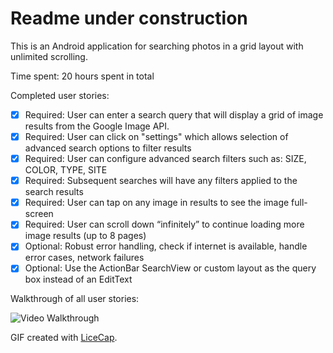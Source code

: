 # Readme under construction

This is an Android application for searching photos in a grid layout with unlimited scrolling. 

Time spent: 20 hours spent in total

Completed user stories:

 * [x] Required: User can enter a search query that will display a grid of image results from the Google Image API.
 * [x] Required: User can click on "settings" which allows selection of advanced search options to filter results
 * [x] Required: User can configure advanced search filters such as: SIZE, COLOR, TYPE, SITE
 * [x] Required: Subsequent searches will have any filters applied to the search results
 * [x] Required: User can tap on any image in results to see the image full-screen
 * [x] Required: User can scroll down “infinitely” to continue loading more image results (up to 8 pages)
 * [x] Optional: Robust error handling, check if internet is available, handle error cases, network failures
 * [x] Optional: Use the ActionBar SearchView or custom layout as the query box instead of an EditText
 
Walkthrough of all user stories:

![Video Walkthrough](photosearch.gif)


GIF created with [LiceCap](http://www.cockos.com/licecap/).
